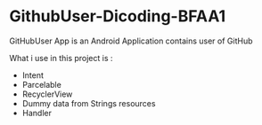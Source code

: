 # GithubUser-Dicoding-BFAA1
GitHubUser App is an Android Application contains user of GitHub

What i use in this project is :
- Intent
- Parcelable
- RecyclerView
- Dummy data from Strings resources
- Handler

